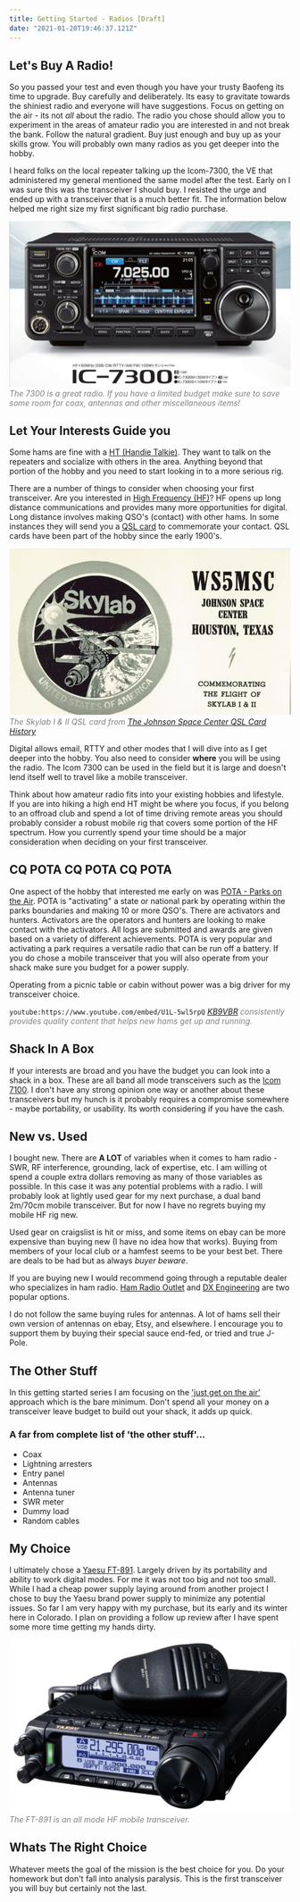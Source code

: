```yaml
---
title: Getting Started - Radios [Draft]
date: "2021-01-20T19:46:37.121Z"
---
```


<!-- Getting Started Series                                   
:---------------------------------------
[Get On The Air](./get-on-the-air)
[Radios](./radios)
[Antennas](./antennas)
[Operating](./operating)


--- -->

## Let's Buy A Radio!
So you passed your test and even though you have your trusty Baofeng its time to upgrade. Buy carefully and deliberately. Its easy to gravitate towards the shiniest radio and everyone will have suggestions. Focus on getting on the air - its not *all* about the radio. The radio you chose should allow you to experiment in the areas of amateur radio you are interested in and not break the bank. Follow the natural gradient. Buy just enough and buy up as your skills grow. You will probably own many radios as you get deeper into the hobby.

I heard folks on the local repeater talking up the Icom-7300, the VE that administered my general mentioned the same model after the test. Early on I was sure this was the transceiver I should buy. I resisted the urge and ended up with a transceiver that is a much better fit. The information below helped me right size my first significant big radio purchase.

![Shiny!](./icom-ic-7300.jpg)
<span style="color:gray">*The 7300 is a great radio. If you have a limited budget make sure to save some room for coax, antennas and other miscellaneous items!*</span>

## Let Your Interests Guide you
Some hams are fine with a [HT (Handie Talkie)](https://en.wikipedia.org/wiki/Walkie-talkie). They want to talk on the repeaters and socialize with others in the area. Anything beyond that portion of the hobby and you need to start looking in to a more serious rig. 

There are a number of things to consider when choosing your first transceiver. Are you interested in [High Frequency (HF)](https://en.wikipedia.org/wiki/High_frequency)? HF opens up long distance communications and provides many more opportunities for digital. Long distance involves making QSO's (contact) with other hams. In some instances they will send you a [QSL card](https://en.wikipedia.org/wiki/QSL_card) to commemorate your contact. QSL cards have been part of the hobby since the early 1900's.

![QSL Card](./QSL.jpg)
<span style="color:gray">*The Skylab I & II QSL card from [The Johnson Space Center QSL Card History](https://www.w5rrr.org/qsl-card-history/)*</span>

 Digital allows email, RTTY and other modes that I will dive into as I get deeper into the hobby. You also need to consider **where** you will be using the radio. The Icom 7300 can be used in the field but it is large and doesn't lend itself well to travel like a mobile transceiver.

 Think about how amateur radio fits into your existing hobbies and lifestyle. If you are into hiking a high end HT might be where you focus, if you belong to an offroad club and spend a lot of time driving remote areas you should probably consider a robust mobile rig that covers some portion of the HF spectrum. How you currently spend your time should be a major consideration when deciding on your first transceiver.

## CQ POTA CQ POTA CQ POTA
One aspect of the hobby that interested me early on was [POTA - Parks on the Air](https://parksontheair.com/). POTA is "activating" a state or national park by operating within the parks boundaries and making 10 or more QSO's. There are activators and hunters. Activators are the operators and hunters are looking to make contact with the activators. All logs are submitted and awards are given based on a variety of different achievements. POTA is very popular and activating a park requires a versatile radio that can be run off a battery. If you do chose a mobile transceiver that you will also operate from your shack make sure you budget for a power supply.

Operating from a picnic table or cabin without power was a big driver for my transceiver choice.

`youtube:https://www.youtube.com/embed/U1L-5wl5rpQ`
<span style="color:gray">*[KB9VBR](https://www.youtube.com/c/KB9VBRAntennas/featured) consistently provides quality content that helps new hams get up and running.*</span>

## Shack In A Box
If your interests are broad and you have the budget you can look into a shack in a box. These are all band all mode transceivers such as the [Icom 7100](https://www.hamradio.com/detail.cfm?pid=H0-011766). I don't have any strong opinion one way or another about these transceivers but my hunch is it probably requires a compromise somewhere - maybe portability, or usability. Its worth considering if you have the cash. 

## New vs. Used
I bought new. There are **A LOT** of variables when it comes to ham radio - SWR, RF interference, grounding, lack of expertise, etc. I am willing ot spend a couple extra dollars removing as many of those variables as possible. In this case it was any potential problems with a radio. I will probably look at lightly used gear for my next purchase, a dual band 2m/70cm mobile transceiver. But for now I have no regrets buying my mobile HF rig new.

Used gear on craigslist is hit or miss, and some items on ebay can be more expensive than buying new (I have no idea how that works). Buying from members of your local club or a hamfest seems to be your best bet. There are deals to be had but as always *buyer beware*.

If you are buying new I would recommend going through a reputable dealer who specializes in ham radio. [Ham Radio Outlet](https://www.hamradio.com/) and [DX Engineering](https://www.dxengineering.com/) are two popular options. 

I do not follow the same buying rules for antennas. A lot of hams sell their own version of antennas on ebay, Etsy, and elsewhere. I encourage you to support them by buying their special sauce end-fed, or tried and true J-Pole.

## The Other Stuff
In this getting started series I am focusing on the ['just get on the air'](./get-on-the-air) approach which is the bare minimum. Don't spend all your money on a transceiver leave budget to build out your shack, it adds up quick.

### A far from complete list of 'the other stuff'...
- Coax
- Lightning arresters
- Entry panel
- Antennas
- Antenna tuner
- SWR meter
- Dummy load
- Random cables

## My Choice
I ultimately chose a [Yaesu FT-891](https://www.yaesu.com/airband/indexVS.cfm?cmd=DisplayProducts&ProdCatID=102&encProdID=DF4DB262968932E999EAF928B5B6A1A7). Largely driven by its portability and ability to work digital modes. For me it was not too big and not too small. While I had a cheap power supply laying around from another project I chose to buy the  Yaesu brand power supply to minimize any potential issues. So far I am very happy with my purchase, but its early and its winter here in Colorado. I plan on providing a follow up review after I have spent some more time getting my hands dirty.

![Yaesu FT-891](./FT-891_006_FS.jpg)
<span style="color:gray">*The FT-891 is an all mode HF mobile transceiver.*</span>

## Whats The Right Choice
Whatever meets the goal of the mission is the best choice for you. Do your homework but don't fall into analysis paralysis. This is the first transceiver you will buy but certainly not the last. 